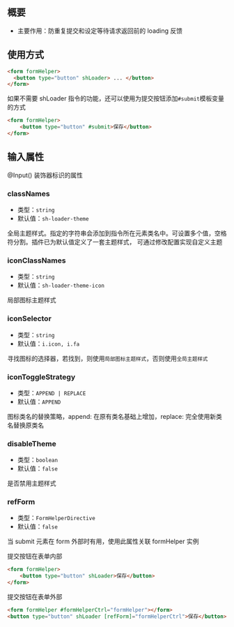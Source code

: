 ## 概要

- 主要作用：防重复提交和设定等待请求返回前的 loading 反馈

## 使用方式

``` html
<form formHelper>
  <button type="button" shLoader> ... </button>
</form>
```

如果不需要 shLoader 指令的功能，还可以使用为提交按钮添加`#submit`模板变量的方式
``` html
<form formHelper>
    <button type="button" #submit>保存</button>
</form>
```

## 输入属性

@Input() 装饰器标识的属性

### classNames

- 类型：`string`
- 默认值：`sh-loader-theme`

全局主题样式。指定的字符串会添加到指令所在元素类名中。可设置多个值，空格符分割。插件已为默认值定义了一套主题样式，
可通过修改配置实现自定义主题

### iconClassNames

- 类型：`string`
- 默认值：`sh-loader-theme-icon`

局部图标主题样式

### iconSelector

- 类型：`string`
- 默认值：`i.icon, i.fa`

寻找图标的选择器，若找到，则使用`局部图标主题样式`，否则使用`全局主题样式`

### iconToggleStrategy

- 类型：`APPEND | REPLACE`
- 默认值：`APPEND`

图标类名的替换策略，append: 在原有类名基础上增加，replace: 完全使用新类名替换原类名

### disableTheme

- 类型：`boolean`
- 默认值：`false`

是否禁用主题样式

### refForm

- 类型：`FormHelperDirective`
- 默认值：`false`

当 submit 元素在 form 外部时有用，使用此属性关联 formHelper 实例

提交按钮在表单内部
``` html
<form formHelper>
    <button type="button" shLoader>保存</button>
</form>
```

提交按钮在表单外部
``` html
<form formHelper #formHelperCtrl="formHelper"></form>
<button type="button" shLoader [refForm]="formHelperCtrl">保存</button>
```